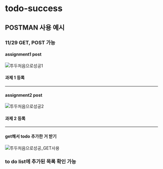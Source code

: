 # todo-success

## POSTMAN 사용 예시

### 11/29 GET, POST 가능

#### assignment1 post
![투두처음으로성공1](https://user-images.githubusercontent.com/101682617/204509961-235772b7-a503-43ae-974a-808950c875ff.jpg)

#### 과제 1 등록
---------------------


#### assignment2 post
![투두처음으로성공2](https://user-images.githubusercontent.com/101682617/204510003-20f68c34-1c5e-423e-bdbd-f07d3c8ddfe4.jpg)

#### 과제 2 등록
-----------------------------


#### get해서 todo 추가한 거 받기
![투두처음으로성공_GET사용](https://user-images.githubusercontent.com/101682617/204510043-dc0fbefd-a965-4df2-b6ab-a5d7b9845243.jpg)
### to do list에 추가된 목록 확인 가능
